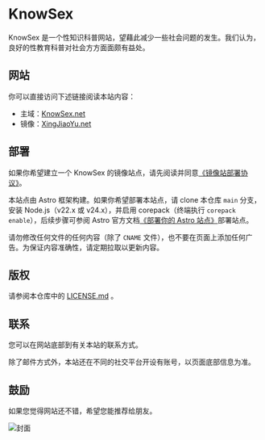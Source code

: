 # KnowSex

KnowSex 是一个性知识科普网站，望藉此减少一些社会问题的发生。我们认为，良好的性教育科普对社会方方面面颇有益处。

## 网站

你可以直接访问下述链接阅读本站内容：

* 主域：[KnowSex.net](https://knowsex.net) 
* 镜像：[XingJiaoYu.net](https://xingjiaoyu.net)

## 部署

如果你希望建立一个 KnowSex 的镜像站点，请先阅读并同意[《镜像站部署协议》](mirror-license.md)。

本站点由 Astro 框架构建。如果你希望部署本站点，请 clone 本仓库 `main` 分支，安装 Node.js（v22.x 或 v24.x），并启用 corepack（终端执行 `corepack enable`），后续步骤可参阅 Astro 官方文档[《部署你的 Astro 站点》](https://docs.astro.build/zh-cn/guides/deploy/)部署站点。

请勿修改任何文件的任何内容（除了 `CNAME` 文件），也不要在页面上添加任何广告。为保证内容准确性，请定期拉取以更新内容。

## 版权

请参阅本仓库中的 [LICENSE.md](LICENSE.md) 。

## 联系

您可以在网站底部到有关本站的联系方式。

除了邮件方式外，本站还在不同的社交平台开设有账号，以页面底部信息为准。

## 鼓励

如果您觉得网站还不错，希望您能推荐给朋友。

![封面](https://repository-images.githubusercontent.com/344822379/d9a97024-b601-4061-9983-93758b70b56f)